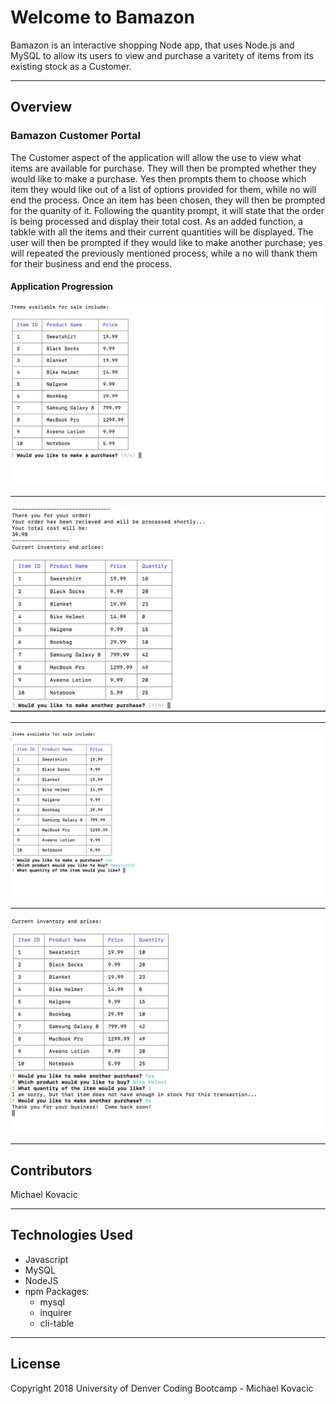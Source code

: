 # Welcome to Bamazon

Bamazon is an interactive shopping Node app, that uses Node.js and MySQL to allow its users to view and purchase a varitety of items from its existing stock as a Customer.

***

## Overview

### Bamazon Customer Portal

The Customer aspect of the application will allow the use to view what items are available for purchase.  They will then be prompted whether they would like to make a purchase.  Yes then prompts them to choose which item they would like out of a list of options provided for them, while no will end the process.  Once an item has been chosen, they will then be prompted for the quanity of it.  Following the quantity prompt, it will state that the order is being processed and display their total cost.  As an added function, a tabkle with all the items and their current quantities will be displayed.  The user will then be prompted if they would like to make another purchase; yes will repeated the previously mentioned process, while a no will thank them for their business and end the process.

#### Application Progression

![CLI Images](images/openingImage.png)
***
![CLI Images](images/orderReceived.png)
***
![CLI Images](images/quantityImage.png)
***
![CLI Images](images/endImage.png)

***
## Contributors
Michael Kovacic

***

## Technologies Used
* Javascript
* MySQL
* NodeJS
* npm Packages:
    * mysql
    * inquirer
    * cli-table

***

## License
Copyright 2018 University of Denver Coding Bootcamp - Michael Kovacic
